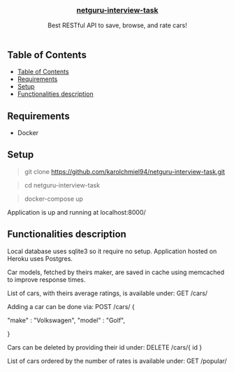 <!--
repo name: netguru-interview-task
description: Simple e-commerce website with blog
github name:  karolchmiel94
link: https://github.com/karolchmiel94/netguru-interview-task
logo path:
screenshot:
email: karolch94@gmail.com
-->

<!-- PROJECT LOGO -->
<br/>
<p align="center">
    <!-- <a href="https://github.com/karolchmiel94/netguru-interview-task">
        <img src="" alt="Logo" width="80" height="80">
    </a> -->
    <h3 align="center"><a href="https://github.com/karolchmiel94/netguru-interview-task">netguru-interview-task</a></h3>
    <p align="center">
        Best RESTful API to save, browse, and rate cars!
        <br />
        <br />
    </p>
</p>

<!-- TABLE OF CONTENTS -->
## Table of Contents

- [Table of Contents](#table-of-contents)
- [Requirements](#requiremens)
- [Setup](#setup)
- [Functionalities description](#functionalities-description)

<!-- Requirements -->
## Requirements

- Docker

<!-- Setup -->
## Setup


> git clone https://github.com/karolchmiel94/netguru-interview-task.git

> cd netguru-interview-task

> docker-compose up

Application is up and running at localhost:8000/

<!-- Functionalities description -->
## Functionalities description

Local database uses sqlite3 so it require no setup. Application hosted on Heroku uses Postgres.

Car models, fetched by theirs maker, are saved in cache using memcached to improve response times.

List of cars, with theirs average ratings, is available under:
GET /cars/

Adding a car can be done via:
POST /cars/
{

  "make" : "Volkswagen",
  "model" : "Golf",

}

Cars can be deleted by providing their id under:
DELETE /cars/{ id }

List of cars ordered by the number of rates is available under:
GET /popular/